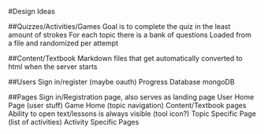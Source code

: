 #Design Ideas

##Quizzes/Activities/Games
Goal is to complete the quiz in the least amount of strokes
For each topic there is a bank of questions
Loaded from a file and randomized per attempt

##Content/Textbook
Markdown files that get automatically converted to html when the server starts



##Users
Sign in/register (maybe oauth)
Progress
Database
mongoDB

##Pages
Sign in/Registration page, also serves as landing page
User Home Page (user stuff)
Game Home (topic navigation)
Content/Textbook pages
Ability to open text/lessons is always visible (tool icon?)
Topic Specific Page (list of activities)
Activity Specific Pages 


